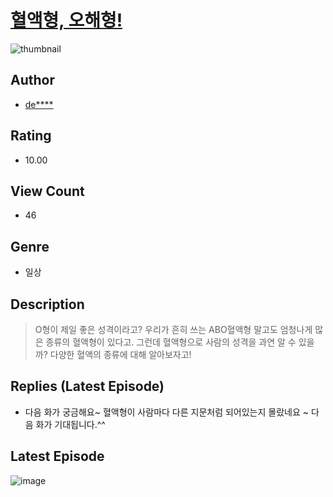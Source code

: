 # [혈액형, 오해형!](https://comic.naver.com/challenge/list?titleId=810817)
![thumbnail](https://image-comic.pstatic.net/user_contents_data/challenge_comic/2023/05/24/upload_3904731267122804790_480x623.jpeg)

## Author
- [de****](https://comic.naver.com/artistTitle?id=367076)

## Rating
- 10.00

## View Count
- 46

## Genre
- 일상

## Description
> O형이 제일 좋은 성격이라고? 우리가 흔히 쓰는 ABO혈액형 말고도 엄청나게 많은 종류의 혈액형이 있다고. 그런데 혈액형으로 사람의 성격을 과연 알 수 있을까? 다양한 혈액의 종류에 대해 알아보자고!

## Replies (Latest Episode)
- 다음 화가 궁금해요~ 혈액형이 사람마다 다른 지문처럼 되어있는지 몰랐네요 ~ 다음 화가 기대됩니다.^^

## Latest Episode
![image](https://image-comic.pstatic.net/user_contents_data/challenge_comic/2023/05/24/367076/upload_3832618487821709623.jpeg)
